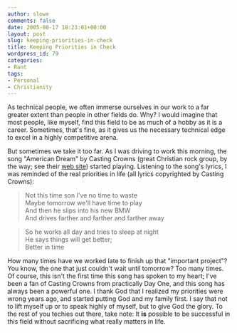 ```yaml
---
author: slowe
comments: false
date: 2005-08-17 18:23:01+00:00
layout: post
slug: keeping-priorities-in-check
title: Keeping Priorities in Check
wordpress_id: 79
categories:
- Rant
tags:
- Personal
- Christianity
---
```


As technical people, we often immerse ourselves in our work to a far greater extent than people in other fields do. Why? I would imagine that most people, like myself, find this field to be as much of a hobby as it is a career. Sometimes, that's fine, as it gives us the necessary technical edge to excel in a highly competitive arena.

But sometimes we take it too far. As I was driving to work this morning, the song "American Dream" by Casting Crowns (great Christian rock group, by the way; see their [web site](http://www.castingcrowns.org/)) started playing. Listening to the song's lyrics, I was reminded of the real priorities in life (all lyrics copyrighted by Casting Crowns):

>Not this time son I've no time to waste  
Maybe tomorrow we'll have time to play  
And then he slips into his new BMW  
And drives farther and farther and farther away

>So he works all day and tries to sleep at night  
He says things will get better;  
Better in time

How many times have we worked late to finish up that "important project"? You know, the one that just couldn't wait until tomorrow? Too many times. Of course, this isn't the first time this song has spoken to my heart; I've been a fan of Casting Crowns from practically Day One, and this song has always been a powerful one. I thank God that I realized my priorities were wrong years ago, and started putting God and my family first. I say that not to lift myself up or to speak highly of myself, but to give God the glory. To the rest of you techies out there, take note: It **is** possible to be successful in this field without sacrificing what really matters in life.
